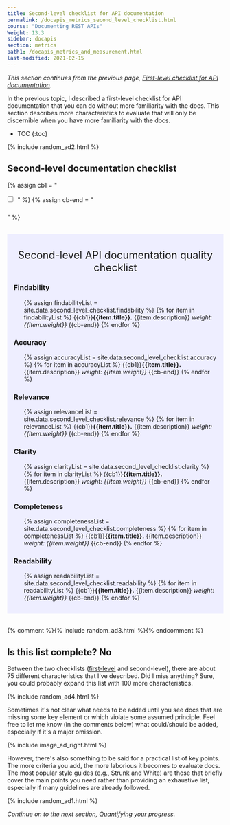 ```yaml
---
title: Second-level checklist for API documentation
permalink: /docapis_metrics_second_level_checklist.html
course: "Documenting REST APIs"
Weight: 13.3
sidebar: docapis
section: metrics
path1: /docapis_metrics_and_measurement.html
last-modified: 2021-02-15
---
```


*This section continues from the previous page, [First-level checklist for API documentation](docapis_metrics_second_level_checklist.html)*.

In the previous topic, I described a first-level checklist for API documentation that you can do without more familiarity with the docs. This section describes more characteristics to evaluate that will only be discernible when you have more familiarity with the docs.

* TOC
{:toc}  

{% include random_ad2.html %}

## Second-level documentation checklist

<style>
li.checkboxListType1 {
  list-style-type: none;
  margin-left: 25px;
  text-indent: -28px;
  margin-bottom: 20px;
  line-height: 24px;
}

input[type=checkbox] {
  margin-right: 10px;
}
</style>

{% assign cb1 = "<li class='checkboxListType1' markdown='span'><input type='checkbox'>" %}
{% assign cb-end = "</li>" %}

<div style="background-color: #eef; padding: 15px; margin-top: 30px; margin-bottom: 30px;" markdown="block">
<div style="margin-top: 20px; margin-bottom: 20px; font-size:24px; text-align: center;">Second-level API documentation quality checklist</div>

### Findability

<ul class="checkLists">
{% assign findabilityList = site.data.second_level_checklist.findability %}
{% for item in findabilityList %}
{{cb1}}<b>{{item.title}}.</b> {{item.description}} <i>weight: {{item.weight}}</i> {{cb-end}}
{% endfor %}
</ul>

### Accuracy

<ul class="checkLists">
{% assign accuracyList = site.data.second_level_checklist.accuracy %}
{% for item in accuracyList %}
{{cb1}}<b>{{item.title}}.</b> {{item.description}} <i>weight: {{item.weight}}</i> {{cb-end}}
{% endfor %}
</ul>

### Relevance

<ul class="checkLists">
{% assign relevanceList = site.data.second_level_checklist.relevance %}
{% for item in relevanceList %}
{{cb1}}<b>{{item.title}}.</b> {{item.description}} <i>weight: {{item.weight}}</i> {{cb-end}}
{% endfor %}
</ul>

### Clarity

<ul class="checkLists">
{% assign clarityList = site.data.second_level_checklist.clarity %}
{% for item in clarityList %}
{{cb1}}<b>{{item.title}}.</b> {{item.description}} <i>weight: {{item.weight}}</i> {{cb-end}}
{% endfor %}
</ul>

### Completeness

<ul class="checkLists">
{% assign completenessList = site.data.second_level_checklist.completeness %}
{% for item in completenessList %}
{{cb1}}<b>{{item.title}}.</b> {{item.description}} <i>weight: {{item.weight}}</i> {{cb-end}}
{% endfor %}
</ul>

### Readability

<ul class="checkLists">
{% assign readabilityList = site.data.second_level_checklist.readability %}
{% for item in readabilityList %}
{{cb1}}<b>{{item.title}}.</b> {{item.description}} <i>weight: {{item.weight}}</i> {{cb-end}}
{% endfor %}
</ul>
</div>

{% comment %}{% include random_ad3.html %}{% endcomment %}

## Is this list complete? No

Between the two checklists ([first-level](docapis_metrics_second_level_checklist) and second-level), there are about 75 different characteristics that I've described. Did I miss anything? Sure, you could probably expand this list with 100 more characteristics.

{% include random_ad4.html %}

Sometimes it's not clear what needs to be added until you see docs that are missing some key element or which violate some assumed principle. Feel free to let me know (in the comments below) what could/should be added, especially if it's a major omission.

{% include image_ad_right.html %}

However, there's also something to be said for a practical list of key points. The more criteria you add, the more laborious it becomes to evaluate docs. The most popular style guides (e.g., Strunk and White) are those that briefly cover the main points you need rather than providing an exhaustive list, especially if many guidelines are already followed.

{% include random_ad1.html %}

*Continue on to the next section, [Quantifying your progress](docapis_metrics_quantifying_progress.html).*
